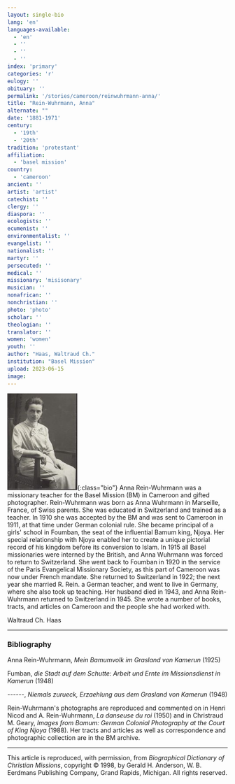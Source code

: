 ```yaml
---
layout: single-bio
lang: 'en'
languages-available:
  - 'en'
  - ''
  - ''
  - ''
index: 'primary'
categories: 'r'
eulogy: ''
obituary: ''
permalink: '/stories/cameroon/reinwuhrmann-anna/'
title: "Rein-Wuhrmann, Anna"
alternate: ""
date: '1881-1971'
century:
  - '19th'
  - '20th'
tradition: 'protestant'
affiliation:
  - 'basel mission'
country:
  - 'cameroon'
ancient: ''
artist: 'artist'
catechist: ''
clergy: ''
diaspora: ''
ecologists: ''
ecumenist: ''
environmentalist: ''
evangelist: ''
nationalist: ''
martyr: ''
persecuted: ''
medical: ''
missionary: 'misisonary'
musician: ''
nonafrican: ''
nonchristian: ''
photo: 'photo'
scholar: ''
theologian: ''
translator: ''
women: 'women'
youth: ''
author: "Haas, Waltraud Ch."
institution: "Basel Mission"
upload: 2023-06-15
image:
---
```


![Anna Rein-Wuhrmann](/images/bio-pics/cameroon/reinwuhrmann-anna/reinwuhrmann-anna.jpg){:class="bio"}
Anna Rein-Wuhrmann was a missionary teacher for the Basel Mission (BM) in Cameroon and gifted photographer. Rein-Wuhrmann was born as Anna Wuhrmann in Marseille, France, of Swiss parents. She was educated in Switzerland and trained as a teacher. In 1910 she was accepted by the BM and was sent to Cameroon in 1911, at that time under German colonial rule. She became principal of a girls' school in Foumban, the seat of the influential Bamum king, Njoya. Her special relationship with Njoya enabled her to create a unique pictorial record of his kingdom before its conversion to Islam. In 1915 all Basel missionaries were interned by the British, and Anna Wuhrmann was forced to return to Switzerland. She went back to Foumban in 1920 in the service of the Paris Evangelical Missionary Society, as this part of Cameroon was now under French mandate. She returned to Switzerland in 1922; the next year she married R. Rein. a German teacher, and went to live in Germany, where she also took up teaching. Her husband died in 1943, and Anna Rein-Wuhrmann returned to Switzerland in 1945. She wrote a number of books, tracts, and articles on Cameroon and the people she had worked with.

Waltraud Ch. Haas

---

### Bibliography

Anna Rein-Wuhrmann, *Mein Bamumvolk im Grasland von Kamerun* (1925)

Fumban, *die Stadt auf dem Schutte: Arbeit und Ernte im Missionsdienst in Kamerun* (1948)

------, *Niemals zurueck, Erzaehlung aus dem Grasland von Kamerun* (1948)

Rein-Wuhrmann's photographs are reproduced and commented on in Henri Nicod and A. Rein-Wuhrmann, *La danseuse du roi* (1950) and in Christraud M. Geary, *Images from Bamum: German Colonial Photography at the Court of King Njoya* (1988). Her tracts and articles as well as correspondence and photographic collection are in the BM archive.

---

This article is reproduced, with permission, from *Biographical Dictionary of Christian Missions*, copyright © 1998, by Gerald H. Anderson, W. B. Eerdmans Publishing Company, Grand Rapids, Michigan. All rights reserved.
